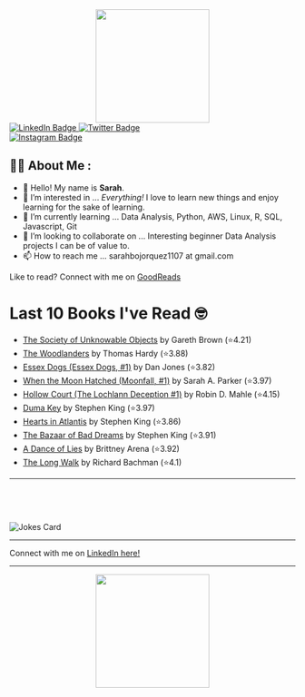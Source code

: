 
<div id="header" align="center">
  <img src="https://media.giphy.com/media/h8mSIeTWzDFooj3hgT/giphy.gif" width="200"/>
</div>

<div id="badges">
  <a href="https://www.linkedin.com/in/sarahjbojorquez/">
    <img src="https://img.shields.io/badge/LinkedIn-blue?style=for-the-badge&logo=linkedin&logoColor=white" alt="LinkedIn Badge"/>
  </a>

  <a href="https://twitter.com/Sarahjbojorquez">
    <img src="https://img.shields.io/badge/Twitter-green?style=for-the-badge&logo=twitter&logoColor=white" alt="Twitter Badge"/>
  </a>
</div>

 <a href="https://www.instagram.com/sarahjbojorquez/">
    <img src="https://img.shields.io/badge/Instagram-blueviolet?style=for-the-badge&logo=Instagram&logoColor=white" alt="Instagram Badge"/>
  </a>
<div></div>
<div></div>

## :woman_technologist: About Me :

- 👋 Hello!  My name is **Sarah**.
- 👀 I’m interested in ... *Everything!* I love to learn new things and enjoy learning for the sake of learning.
- 🌱 I’m currently learning ... Data Analysis, Python, AWS, Linux, R, SQL, Javascript, Git
- 💞️ I’m looking to collaborate on ... Interesting beginner Data Analysis projects I can be of value to.
- 📫 How to reach me ... sarahbojorquez1107 at gmail.com

Like to read? Connect with me on <a href="https://www.goodreads.com/user/show/97230998-sarah-bojorquez-lopez">GoodReads</a>
<div></div>
<div></div>

# Last 10 Books I've Read 🤓
<!-- GOODREADS-LIST:START -->
- [The Society of Unknowable Objects](https://www.goodreads.com/review/show/7827519397?utm_medium=api&utm_source=rss) by Gareth  Brown (⭐️4.21)
- [The Woodlanders](https://www.goodreads.com/review/show/7173315604?utm_medium=api&utm_source=rss) by Thomas Hardy (⭐️3.88)
- [Essex Dogs (Essex Dogs, #1)](https://www.goodreads.com/review/show/7657395949?utm_medium=api&utm_source=rss) by Dan Jones (⭐️3.82)
- [When the Moon Hatched (Moonfall, #1)](https://www.goodreads.com/review/show/7745150556?utm_medium=api&utm_source=rss) by Sarah A. Parker (⭐️3.97)
- [Hollow Court (The Lochlann Deception #1)](https://www.goodreads.com/review/show/7753549159?utm_medium=api&utm_source=rss) by Robin D. Mahle (⭐️4.15)
- [Duma Key](https://www.goodreads.com/review/show/3845143535?utm_medium=api&utm_source=rss) by Stephen        King (⭐️3.97)
- [Hearts in Atlantis](https://www.goodreads.com/review/show/7796410002?utm_medium=api&utm_source=rss) by Stephen        King (⭐️3.86)
- [The Bazaar of Bad Dreams](https://www.goodreads.com/review/show/3616628850?utm_medium=api&utm_source=rss) by Stephen        King (⭐️3.91)
- [A Dance of Lies](https://www.goodreads.com/review/show/7827506742?utm_medium=api&utm_source=rss) by Brittney Arena (⭐️3.92)
- [The Long Walk](https://www.goodreads.com/review/show/7791545667?utm_medium=api&utm_source=rss) by Richard  Bachman (⭐️4.1)
<!-- GOODREADS-LIST:END -->

---

<p>&nbsp;</p>
<p>&nbsp;</p>

<img src="https://readme-jokes.vercel.app/api?hideBorder&theme=cobalt&qColor=%23944bcc&aColor=%23bbdb51" alt="Jokes Card" />
<div></div>
<div></div>

---

Connect with me on [LinkedIn here!](https://www.linkedin.com/in/sarahjbojorquez/)


---

<div align="center">
  <img src="https://media.giphy.com/media/dU6iSeuBBsN9OpTg5P/giphy.gif" width="200"/>
</div>
